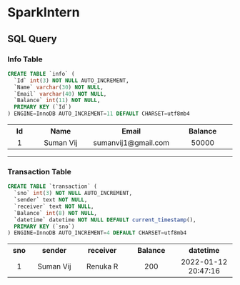 # SparkIntern
## SQL Query

### Info Table
```sql
CREATE TABLE `info` (
  `Id` int(3) NOT NULL AUTO_INCREMENT,
  `Name` varchar(30) NOT NULL,
  `Email` varchar(40) NOT NULL,
  `Balance` int(11) NOT NULL,
  PRIMARY KEY (`Id`)
) ENGINE=InnoDB AUTO_INCREMENT=11 DEFAULT CHARSET=utf8mb4
```
<table>
    <tbody>
        <tr>
            <th style="text-align: center;" width="50">Id</th>
            <th style="text-align: center;" width="146">Name</th>
            <th style="text-align: center;" width="146">Email</th>
            <th style="text-align: center;" width="146">Balance</th>
        </tr>
        <tr>
            <td style="text-align: center;" width="50">1</td>
            <td style="text-align: center;" width="146">Suman Vij</td>
            <td style="text-align: center;" width="146">sumanvij1@gmail.com</td>
            <td style="text-align: center;" width="146">50000</td>
        </tr>
    </tbody>
</table>
<hr>

### Transaction Table
```sql
CREATE TABLE `transaction` (
  `sno` int(3) NOT NULL AUTO_INCREMENT,
  `sender` text NOT NULL,
  `receiver` text NOT NULL,
  `Balance` int(8) NOT NULL,
  `datetime` datetime NOT NULL DEFAULT current_timestamp(),
  PRIMARY KEY (`sno`)
) ENGINE=InnoDB AUTO_INCREMENT=4 DEFAULT CHARSET=utf8mb4
```
<table>
    <tbody>
        <tr>
            <th style="text-align: center;" width="50">sno</th>
            <th style="text-align: center;" width="146">sender</th>
            <th style="text-align: center;" width="146">receiver</th>
            <th style="text-align: center;" width="146">Balance</th>
            <th style="text-align: center;" width="180">datetime</th>
        </tr>
        <tr>
            <td style="text-align: center;" width="50">1</td>
            <td style="text-align: center;" width="146">Suman Vij</td>
            <td style="text-align: center;" width="146">Renuka R</td>
            <td style="text-align: center;" width="146">200</td>
            <td style="text-align: center;" width="180">2022-01-12 20:47:16</td>
        </tr>
    </tbody>
</table>
